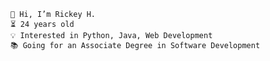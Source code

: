 	👋 Hi, I’m Rickey H.
	⏳ 24 years old
	💡 Interested in Python, Java, Web Development
	📚 Going for an Associate Degree in Software Development

<!---
rickeym6/rickeym6 is a ✨ special ✨ repository because its `README.md` (this file) appears on your GitHub profile.
You can click the Preview link to take a look at your changes.
--->

